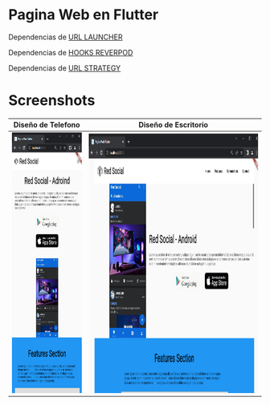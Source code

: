 # Pagina Web en Flutter

Dependencias de [URL LAUNCHER](https://pub.dev/packages/url_launcher)

Dependencias de [HOOKS REVERPOD](https://pub.dev/packages/hooks_riverpod)

Dependencias de [URL STRATEGY](https://pub.dev/packages/url_strategy)

# Screenshots

| Diseño de Telefono                                |Diseño de Escritorio                         |
|-------------------------------------------------|-------------------------------------------------|
| <img src="https://github.com/JorgeFigueroa626/flutter_pagina_web/blob/main/mobil.png" height="520"> | <img src="https://github.com/JorgeFigueroa626/flutter_pagina_web/blob/main/desktop.png" height="520"> |
